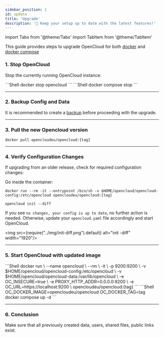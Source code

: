 ```yaml
---
sidebar_position: 1
id: update
title: 'Upgrade'
description: '🔄 Keep your setup up to date with the latest features!'
---
```


import Tabs from '@theme/Tabs'
import TabItem from '@theme/TabItem'

This guide provides steps to upgrade OpenCloud for both [docker](docs/admin/getting-started/container/docker.md) and [docker compose](docs/admin/getting-started/container/docker-compose/docker-compose.md)

### 1. Stop OpenCloud

Stop the currently running OpenCloud instance:

<Tabs groupId="deployment">
  <TabItem value="docker" label="docker">
    ```Shell
    docker stop opencloud
    ```
  </TabItem>
  <TabItem value="docker-compose" label="docker compose">
    ```Shell
    docker compose stop
    ``` 
  </TabItem>
</Tabs>

---

### 2. Backup Config and Data

It is recommended to create a [backup](../backup.md) before proceeding with the upgrade.

---

### 3. Pull the new Opencloud version

```Shell
docker pull opencloudeu/opencloud:{tag}
```

---

### 4. Verify Configuration Changes

If upgrading from an older release, check for required configuration changes:

Go inside the container:

```Shell
docker run --rm -it --entrypoint /bin/sh -v $HOME/opencloud/opencloud-config:/etc/opencloud opencloudeu/opencloud:{tag}
```

```Shell
opencloud init --diff
```

If you see `no changes, your config is up to date`, no further action is needed. Otherwise, update your `opencloud.yaml` file accordingly and start OpenCloud.

<img src={require("../img/init-diff.png").default} alt="init -diff" width="1920"/>

---

### 5. Start OpenCloud with updated image

<Tabs groupId="deployment">
  <TabItem value="docker" label="docker">
    ```Shell
    docker run \
    --name opencloud \
    --rm \
    -it \
    -p 9200:9200 \
    -v $HOME/opencloud/opencloud-config:/etc/opencloud \
    -v $HOME/opencloud/opencloud-data:/var/lib/opencloud \
    -e OC_INSECURE=true \
    -e PROXY_HTTP_ADDR=0.0.0.0:9200 \
    -e OC_URL=https://localhost:9200 \
    opencloudeu/opencloud:{tag}
    ```
  </TabItem>
  <TabItem value="docker-compose" label="docker compose">
    ```Shell
    OC_DOCKER_IMAGE=opencloudeu/opencloud OC_DOCKER_TAG=tag docker compose up -d
    ```
  </TabItem>
</Tabs>

---

### 6. Conclusion

Make sure that all previously created data, users, shared files, public links exist.
